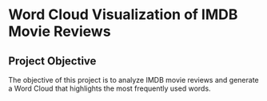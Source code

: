 # Word Cloud Visualization of IMDB Movie Reviews
## Project Objective
The objective of this project is to analyze IMDB movie reviews and generate a Word Cloud that highlights the most frequently used words.

